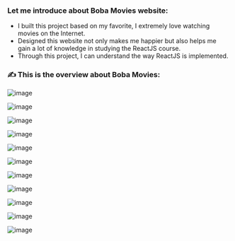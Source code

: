 
### Let me introduce about Boba Movies website:
- I built this project based on my favorite, I extremely love watching movies on the Internet.
- Designed this website not only makes me happier but also helps me gain a lot of knowledge in studying the ReactJS course.
- Through this project, I can understand the way ReactJS is implemented.

### &#9997; This is the overview about Boba Movies:

![image](https://github.com/nguyenducanh6921/boba-movies/assets/129661047/eb866600-ff04-44fa-97ea-d7b43c1ef26d)

![image](https://github.com/nguyenducanh6921/boba-movies/assets/129661047/e77beefc-a03b-467b-a1c1-07ec31c96159)

![image](https://github.com/nguyenducanh6921/boba-movies/assets/129661047/02d616a6-868d-418c-90b7-cbadde897ca4)

![image](https://github.com/nguyenducanh6921/boba-movies/assets/129661047/e015f83b-d508-49ce-a69a-ae7908e53ecf)


![image](https://github.com/nguyenducanh6921/boba-movies/assets/129661047/8fe01ff3-2664-4ea7-a657-6c970b51ea88)

![image](https://github.com/nguyenducanh6921/boba-movies/assets/129661047/1aa8be09-4757-4fe3-837d-6caa4cf39119)

![image](https://github.com/nguyenducanh6921/boba-movies/assets/129661047/1f257bdf-3d46-4bde-ae1b-0dbd7f102d64)

![image](https://github.com/nguyenducanh6921/boba-movies/assets/129661047/11a1024c-0909-466c-82af-fd8fdd34d6ce)


![image](https://github.com/nguyenducanh6921/boba-movies/assets/129661047/9e3218c8-2faf-4f08-91f1-173f1609adc8)

![image](https://github.com/nguyenducanh6921/boba-movies/assets/129661047/7d7b980e-4694-41cd-89bd-017dc2e89398)

![image](https://github.com/nguyenducanh6921/boba-movies/assets/129661047/d259cfe7-0e9a-4dc8-b06e-a84a5c026938)



